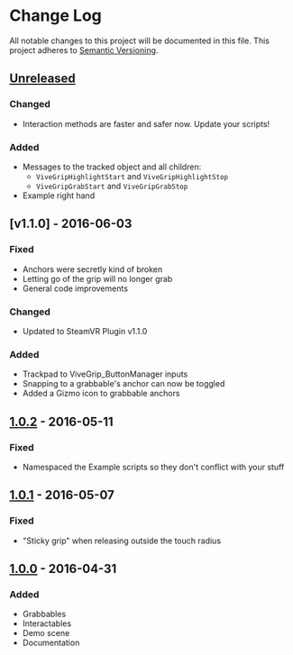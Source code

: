 # Change Log
All notable changes to this project will be documented in this file.
This project adheres to [Semantic Versioning](http://semver.org/).

## [Unreleased]
### Changed
- Interaction methods are faster and safer now. Update your scripts!

### Added
- Messages to the tracked object and all children:
  - `ViveGripHighlightStart` and `ViveGripHighlightStop`
  - `ViveGripGrabStart` and `ViveGripGrabStop`
- Example right hand

## [v1.1.0] - 2016-06-03
### Fixed
- Anchors were secretly kind of broken
- Letting go of the grip will no longer grab
- General code improvements

### Changed
- Updated to SteamVR Plugin v1.1.0

### Added
- Trackpad to ViveGrip_ButtonManager inputs
- Snapping to a grabbable's anchor can now be toggled
- Added a Gizmo icon to grabbable anchors

## [1.0.2] - 2016-05-11
### Fixed
- Namespaced the Example scripts so they don't conflict with your stuff

## [1.0.1] - 2016-05-07
### Fixed
- "Sticky grip" when releasing outside the touch radius

## [1.0.0] - 2016-04-31
### Added
- Grabbables
- Interactables
- Demo scene
- Documentation

[Unreleased]: https://github.com/JScott/ViveGrip/compare/v1.1.0...HEAD
[1.1.0]: https://github.com/JScott/ViveGrip/compare/v1.0.2...v1.1.0
[1.0.2]: https://github.com/JScott/ViveGrip/compare/v1.0.1...v1.0.2
[1.0.1]: https://github.com/JScott/ViveGrip/compare/v1.0.0...v1.0.1
[1.0.0]: https://github.com/JScott/ViveGrip/compare/initial...v1.0.0
